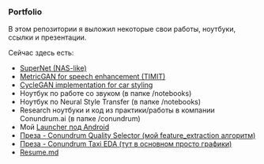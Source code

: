 ### Portfolio

В этом репозитории я выложил некоторые свои работы, ноутбуки, ссылки и презентации.

Сейчас здесь есть:

- [SuperNet (NAS-like)](https://github.com/unfinity-core/MIL-SuperNet)
- [MetricGAN for speech enhancement (TIMIT)](https://github.com/unfinity-core/MetricGAN)
- [CycleGAN implementation for car styling](https://github.com/unfinity-core/cycleGAN-car-styling)
- Ноутбук по работе со звуком (в папке /notebooks)
- Ноутбук по Neural Style Transfer (в папке /notebooks)
- Research ноутбуки и код из практики/работы в компании Conundrum.ai (в папке /conundrum)
- Мой [Launcher под Android](https://github.com/unfinity-core/IngradientLauncher)
- [Преза - Conundrum Quality Selector (мой feature_extraction алгоритм)](https://docs.google.com/presentation/d/1D_tmXTcTK-k-45UNufzmtQK0hMhxpDHLOC_fRDJcwsI/edit?usp=sharing)
- [Преза - Conundrum Taxi EDA (тут в основном просто графики)](https://docs.google.com/presentation/d/119tWh0gH4uN7K4m9ALH_4O82HucBN9t49pgfXlkuD28/edit?usp=sharing)
- [Resume.md](https://github.com/unfinity-core/portfolio/blob/master/resume.md)
